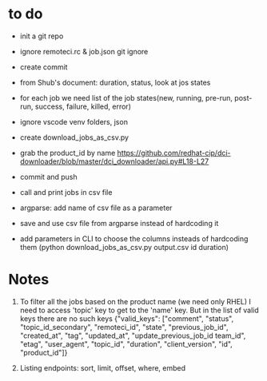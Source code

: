 # to do

- init a git repo 
- ignore remoteci.rc & job.json git ignore
- create commit 
- from Shub's document: duration, status, look at jos states
- for each job we need list of the job states(new, running, pre-run, post-run, success, failure, killed, error)
- ignore vscode venv folders, json

- create download_jobs_as_csv.py
- grab the product_id by name https://github.com/redhat-cip/dci-downloader/blob/master/dci_downloader/api.py#L18-L27
- commit and push 
- call and print jobs in csv file
- argparse: add name of csv file as a parameter
- save and use csv file from argparse instead of hardcoding it
- add parameters in CLI to choose the columns insteads of hardcoding them (python download_jobs_as_csv.py output.csv id duration)









# Notes
1. To filter all the jobs based on the product name (we need only RHEL) I need to access 'topic' key to get to the 'name' key. But in the list of valid keys there are no such keys
{"valid_keys":
["comment",
"status",
"topic_id_secondary",
"remoteci_id",
"state",
"previous_job_id",
"created_at",
"tag",
"updated_at",
"update_previous_job_id
team_id",
"etag",
"user_agent",
"topic_id",
"duration",
"client_version",
"id",
"product_id"]}

2. Listing endpoints: sort, limit, offset, where, embed
